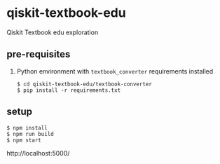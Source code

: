 # qiskit-textbook-edu

Qiskit Textbook edu exploration

## pre-requisites

1. Python environment with `textbook_converter` requirements installed

    ```
    $ cd qiskit-textbook-edu/textbook-converter
    $ pip install -r requirements.txt
    ```

## setup

```
$ npm install
$ npm run build
$ npm start
```

http://localhost:5000/
